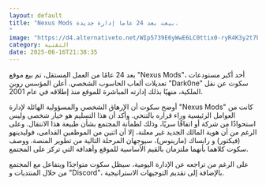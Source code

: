 ```yaml
---
layout: default
title: "Nexus Mods بيعت بعد 24 عاما إدارة جديدة.
"
image: "https://d4.alternativeto.net/WIp5739E6yWwE6LC0ttix0-ryR4K3y2t7bdYoz2YfXI/rs:fill:1520:760:0/g:ce:0:0/YWJzOi8vZGlzdC9jb250ZW50LzE3NTAxMTA3NDEzNzQucG5n.png"
category: التقنية
date: 2025-06-16T21:38:35
---
```


بعد 24 عامًا من العمل المستقل، تم بيع موقع "Nexus Mods"، أحد أكبر مستودعات تعديلات ألعاب الحاسوب الشخصي. أعلن المؤسس روبن "Dark0ne" سكوت عن نقل الملكية، منهيًا بذلك إدارته المباشرة للموقع منذ إطلاقه في عام 2001.

أوضح سكوت أن الإرهاق الشخصي والمسؤولية الهائلة لإدارة "Nexus Mods" كانت من العوامل الرئيسية وراء قراره بالتنحي. وأكد أن هذا التسليم هو خيار شخصي وليس استحواذًا من شركة أو اتفاقًا سريًا، وذلك لطمأنة المجتمع بشأن طبيعة هذا الانتقال. وعلى الرغم من أن هوية المالك الجديد غير معلنة، إلا أن اثنين من الموظفين القدامى، فوليدينهو (فيكتور) و رابساك (مارينوس)، سيوجهان المرحلة التالية من تطوير المنصة. ووصف سكوت كلاهما بأنهما ملتزمان بالقيم الأساسية للموقع وأهدافه التي تركز على المجتمع.

على الرغم من تراجعه عن الإدارة اليومية، سيظل سكوت متواجدًا ويتفاعل مع المجتمع من خلال المنتديات و "Discord"، بالإضافة إلى تقديم التوجيهات الاستراتيجية.
